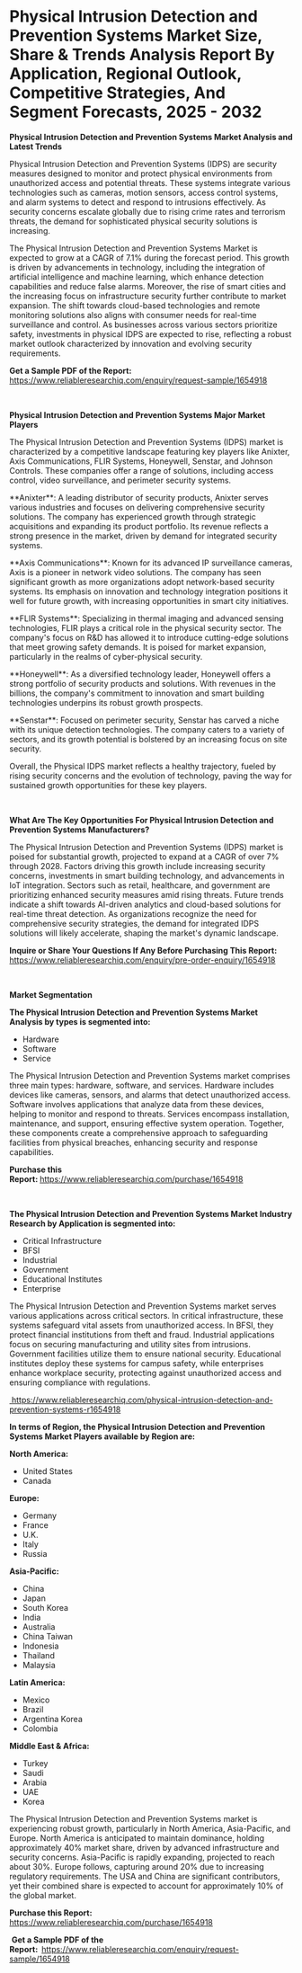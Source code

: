 <p><h1>Physical Intrusion Detection and Prevention Systems Market Size, Share & Trends Analysis Report By Application, Regional Outlook, Competitive Strategies, And Segment Forecasts, 2025 - 2032</h1></p><p><strong>Physical Intrusion Detection and Prevention Systems Market Analysis and Latest Trends</strong></p>
<p><p>Physical Intrusion Detection and Prevention Systems (IDPS) are security measures designed to monitor and protect physical environments from unauthorized access and potential threats. These systems integrate various technologies such as cameras, motion sensors, access control systems, and alarm systems to detect and respond to intrusions effectively. As security concerns escalate globally due to rising crime rates and terrorism threats, the demand for sophisticated physical security solutions is increasing.</p><p>The Physical Intrusion Detection and Prevention Systems Market is expected to grow at a CAGR of 7.1% during the forecast period. This growth is driven by advancements in technology, including the integration of artificial intelligence and machine learning, which enhance detection capabilities and reduce false alarms. Moreover, the rise of smart cities and the increasing focus on infrastructure security further contribute to market expansion. The shift towards cloud-based technologies and remote monitoring solutions also aligns with consumer needs for real-time surveillance and control. As businesses across various sectors prioritize safety, investments in physical IDPS are expected to rise, reflecting a robust market outlook characterized by innovation and evolving security requirements.</p></p>
<p><strong>Get a Sample PDF of the Report:&nbsp;</strong> <a href="https://www.reliableresearchiq.com/enquiry/request-sample/1654918?utm_campaign=3457&utm_medium=2&utm_source=Github&utm_content=ia&utm_term=16042025&utm_id=physical-intrusion-detection-and-prevention-systems">https://www.reliableresearchiq.com/enquiry/request-sample/1654918</a></p>
<p>&nbsp;</p>
<p><strong>Physical Intrusion Detection and Prevention Systems Major Market Players</strong></p>
<p><p>The Physical Intrusion Detection and Prevention Systems (IDPS) market is characterized by a competitive landscape featuring key players like Anixter, Axis Communications, FLIR Systems, Honeywell, Senstar, and Johnson Controls. These companies offer a range of solutions, including access control, video surveillance, and perimeter security systems.</p><p>**Anixter**: A leading distributor of security products, Anixter serves various industries and focuses on delivering comprehensive security solutions. The company has experienced growth through strategic acquisitions and expanding its product portfolio. Its revenue reflects a strong presence in the market, driven by demand for integrated security systems.</p><p>**Axis Communications**: Known for its advanced IP surveillance cameras, Axis is a pioneer in network video solutions. The company has seen significant growth as more organizations adopt network-based security systems. Its emphasis on innovation and technology integration positions it well for future growth, with increasing opportunities in smart city initiatives.</p><p>**FLIR Systems**: Specializing in thermal imaging and advanced sensing technologies, FLIR plays a critical role in the physical security sector. The company's focus on R&D has allowed it to introduce cutting-edge solutions that meet growing safety demands. It is poised for market expansion, particularly in the realms of cyber-physical security.</p><p>**Honeywell**: As a diversified technology leader, Honeywell offers a strong portfolio of security products and solutions. With revenues in the billions, the company's commitment to innovation and smart building technologies underpins its robust growth prospects. </p><p>**Senstar**: Focused on perimeter security, Senstar has carved a niche with its unique detection technologies. The company caters to a variety of sectors, and its growth potential is bolstered by an increasing focus on site security.</p><p>Overall, the Physical IDPS market reflects a healthy trajectory, fueled by rising security concerns and the evolution of technology, paving the way for sustained growth opportunities for these key players.</p></p>
<p>&nbsp;</p>
<p><strong>What Are The Key Opportunities For Physical Intrusion Detection and Prevention Systems Manufacturers?</strong></p>
<p><p>The Physical Intrusion Detection and Prevention Systems (IDPS) market is poised for substantial growth, projected to expand at a CAGR of over 7% through 2028. Factors driving this growth include increasing security concerns, investments in smart building technology, and advancements in IoT integration. Sectors such as retail, healthcare, and government are prioritizing enhanced security measures amid rising threats. Future trends indicate a shift towards AI-driven analytics and cloud-based solutions for real-time threat detection. As organizations recognize the need for comprehensive security strategies, the demand for integrated IDPS solutions will likely accelerate, shaping the market's dynamic landscape.</p></p>
<p><strong>Inquire or Share Your Questions If Any Before Purchasing This Report:</strong> <a href="https://www.reliableresearchiq.com/enquiry/pre-order-enquiry/1654918?utm_campaign=3457&utm_medium=2&utm_source=Github&utm_content=ia&utm_term=16042025&utm_id=physical-intrusion-detection-and-prevention-systems">https://www.reliableresearchiq.com/enquiry/pre-order-enquiry/1654918</a></p>
<p>&nbsp;</p>
<p><strong>Market Segmentation</strong></p>
<p><strong>The Physical Intrusion Detection and Prevention Systems Market Analysis by types is segmented into:</strong></p>
<p><ul><li>Hardware</li><li>Software</li><li>Service</li></ul></p>
<p><p>The Physical Intrusion Detection and Prevention Systems market comprises three main types: hardware, software, and services. Hardware includes devices like cameras, sensors, and alarms that detect unauthorized access. Software involves applications that analyze data from these devices, helping to monitor and respond to threats. Services encompass installation, maintenance, and support, ensuring effective system operation. Together, these components create a comprehensive approach to safeguarding facilities from physical breaches, enhancing security and response capabilities.</p></p>
<p><strong>Purchase this Report:&nbsp;</strong><a href="https://www.reliableresearchiq.com/purchase/1654918?utm_campaign=3457&utm_medium=2&utm_source=Github&utm_content=ia&utm_term=16042025&utm_id=physical-intrusion-detection-and-prevention-systems">https://www.reliableresearchiq.com/purchase/1654918</a></p>
<p>&nbsp;</p>
<p><strong>The Physical Intrusion Detection and Prevention Systems Market Industry Research by Application is segmented into:</strong></p>
<p><ul><li>Critical Infrastructure</li><li>BFSI</li><li>Industrial</li><li>Government</li><li>Educational Institutes</li><li>Enterprise</li></ul></p>
<p><p>The Physical Intrusion Detection and Prevention Systems market serves various applications across critical sectors. In critical infrastructure, these systems safeguard vital assets from unauthorized access. In BFSI, they protect financial institutions from theft and fraud. Industrial applications focus on securing manufacturing and utility sites from intrusions. Government facilities utilize them to ensure national security. Educational institutes deploy these systems for campus safety, while enterprises enhance workplace security, protecting against unauthorized access and ensuring compliance with regulations.</p></p>
<p><a href="https://www.reliableresearchiq.com/physical-intrusion-detection-and-prevention-systems-r1654918?utm_campaign=3457&utm_medium=2&utm_source=Github&utm_content=ia&utm_term=16042025&utm_id=physical-intrusion-detection-and-prevention-systems">&nbsp;https://www.reliableresearchiq.com/physical-intrusion-detection-and-prevention-systems-r1654918</a></p>
<p><strong>In terms of Region, the Physical Intrusion Detection and Prevention Systems Market Players available by Region are:</strong></p>
<p>
    <p> <strong> North America: </strong>
        <ul>
            <li>United States</li>
            <li>Canada</li>
        </ul>
        </p> 
    <p> <strong> Europe: </strong>
        <ul>
            <li>Germany</li>
            <li>France</li>
            <li>U.K.</li>
            <li>Italy</li>
            <li>Russia</li>
        </ul>
        </p> 
    <p> <strong> Asia-Pacific: </strong>
        <ul>
            <li>China</li>
            <li>Japan</li>
            <li>South Korea</li>
            <li>India</li>
            <li>Australia</li>
            <li>China Taiwan</li>
            <li>Indonesia</li>
            <li>Thailand</li>
            <li>Malaysia</li>
        </ul>
        </p> 
    <p> <strong> Latin America: </strong>
        <ul>
            <li>Mexico</li>
            <li>Brazil</li>
            <li>Argentina Korea</li>
            <li>Colombia</li>
        </ul>
        </p> 
    <p> <strong> Middle East & Africa: </strong>
        <ul>
            <li>Turkey</li>
            <li>Saudi</li>
            <li>Arabia</li>
            <li>UAE</li>
            <li>Korea</li>
        </ul>
    </p>
    </p>
<p><p>The Physical Intrusion Detection and Prevention Systems market is experiencing robust growth, particularly in North America, Asia-Pacific, and Europe. North America is anticipated to maintain dominance, holding approximately 40% market share, driven by advanced infrastructure and security concerns. Asia-Pacific is rapidly expanding, projected to reach about 30%. Europe follows, capturing around 20% due to increasing regulatory requirements. The USA and China are significant contributors, yet their combined share is expected to account for approximately 10% of the global market.</p></p>
<p><strong>Purchase this Report: </strong><a href="https://www.reliableresearchiq.com/purchase/1654918?utm_campaign=3457&utm_medium=2&utm_source=Github&utm_content=ia&utm_term=16042025&utm_id=physical-intrusion-detection-and-prevention-systems">https://www.reliableresearchiq.com/purchase/1654918</a></p>
<p>&nbsp;<strong>Get a Sample PDF of the Report:&nbsp;&nbsp;</strong><a href="https://www.reliableresearchiq.com/enquiry/request-sample/1654918?utm_campaign=3457&utm_medium=2&utm_source=Github&utm_content=ia&utm_term=16042025&utm_id=physical-intrusion-detection-and-prevention-systems">https://www.reliableresearchiq.com/enquiry/request-sample/1654918</a></p>
<p><strong></strong></p>
<p><p></p><p></p><p></p></p>
